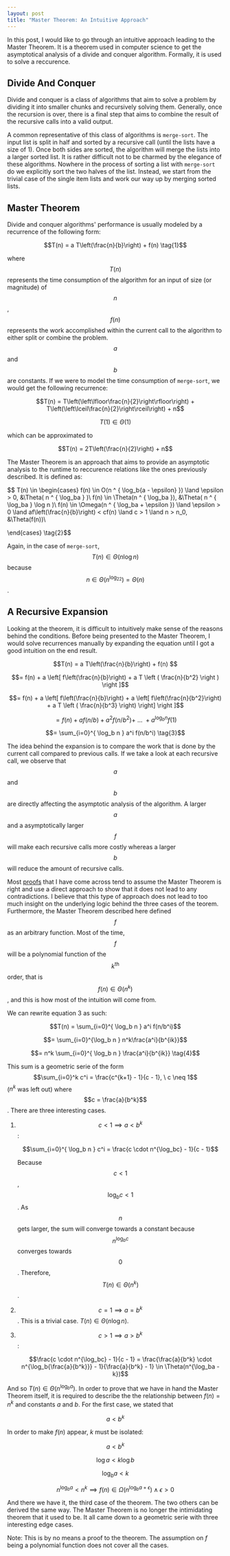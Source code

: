 ```yaml
---
layout: post
title: "Master Theorem: An Intuitive Approach"
---
```


In this post, I would like to go through an intuitive approach leading to the Master Theorem. It is a theorem used in computer science to get the asymptotical analysis of a divide and conquer algorithm. Formally, it is used to solve a reccurence.

## Divide And Conquer
Divide and conquer is a class of algorithms that aim to solve a problem by dividing it into smaller chunks and recursively solving them. Generally, once the recursion is over, there is a final step that aims to combine the result of the recursive calls into a valid output.

A common representative of this class of algorithms is `merge-sort`. The input list is split in half and sorted by a recursive call (until the lists have a size of 1). Once both sides are sorted, the algorithm will merge the lists into a larger sorted list. It is rather difficult not to be charmed by the elegance of these algorithms. Nowhere in the process of sorting a list with `merge-sort` do we explicitly sort the two halves of the list. Instead, we start from the trivial case of the single item lists and work our way up by merging sorted lists.

## Master Theorem
Divide and conquer algorithms' performance is usually modeled by a recurrence of the following form:

$$T(n) = a T\left(\frac{n}{b}\right) + f(n) \tag{1}$$

where $$T(n)$$ represents the time consumption of the algorithm for an input of size (or magnitude) of $$n$$, $$f(n)$$ represents the work accomplished within the current call to the algorithm to either split or combine the problem. $$a$$ and $$b$$ are constants. If we were to model the time consumption of `merge-sort`, we would get the following recurrence:

$$T(n) = T\left(\left\lfloor\frac{n}{2}\right\rfloor\right) + T\left(\left\lceil\frac{n}{2}\right\rceil\right) + n$$

$$T(1) \in \Theta(1)$$

which can be approximated to 

$$T(n) = 2T\left(\frac{n}{2}\right) + n$$

The Master Theorem is an approach that aims to provide an asymptotic analysis to the runtime to reccurence relations like the ones previously described. It is defined as:

$$ T(n) \in
\begin{cases}
       f(n) \in O(n ^ { \log_b{a - \epsilon} }) \land \epsilon > 0, &\Theta( n ^ { \log_ba } )\\
       f(n) \in \Theta(n ^ { \log_ba }), &\Theta( n ^ { \log_ba } \log n )\\
       f(n) \in \Omega(n ^ { \log_ba + \epsilon }) \land \epsilon > 0 \land af\left(\frac{n}{b}\right) < cf(n) \land c > 1 \land n > n_0, &\Theta(f(n))\\

\end{cases} \tag{2}$$

Again, in the case of `merge-sort`, $$T(n) \in \Theta(n \log n)$$ because $$n \in \Theta(n ^ { \log_22 }) = \Theta(n)$$.

## A Recursive Expansion
Looking at the theorem, it is difficult to intuitively make sense of the reasons behind the conditions. Before being presented to the Master Theorem, I would solve recurrences manually by expanding the equation until I got a good intuition on the end result. 

$$T(n) = a T\left(\frac{n}{b}\right) + f(n) $$

$$= f(n) + a \left[ f\left(\frac{n}{b}\right) + a T \left ( \frac{n}{b^2} \right ) \right ]$$

$$= f(n) + a \left[ f\left(\frac{n}{b}\right) + a \left[ f\left(\frac{n}{b^2}\right) + a T \left ( \frac{n}{b^3} \right) \right] \right ]$$

$$= f(n) + af(n/b) + a^2f(n/b^2) + \ ... \ + a^{ \log_b n } f(1)$$

$$= \sum_{i=0}^{ \log_b n } a^i f(n/b^i) \tag{3}$$

The idea behind the expansion is to compare the work that is done by the current call compared to previous calls. If we take a look at each recursive call, we observe that $$a$$ and $$b$$ are directly affecting the asymptotic analysis of the algorithm. A larger $$a$$ and a asymptotically larger $$f$$ will make each recursive calls more costly whereas a larger $$b$$ will reduce the amount of recursive calls.

Most [proofs](https://www.cs.cornell.edu/courses/cs3110/2012sp/lectures/lec20-master/mm-proof.pdf) that I have come across tend to assume the Master Theorem is right and use a direct approach to show that it does not lead to any contradictions. I believe that this type of approach does not lead to too much insight on the underlying logic behind the three cases of the teorem. Furthermore, the Master Theorem described here defined $$f$$ as an arbitrary function. Most of the time, $$f$$ will be a polynomial function of the $$k^{\text{th}}$$ order, that is $$f(n) \in \Theta(n^k)$$, and this is how most of the intuition will come from.

We can rewrite equation 3 as such:

$$T(n) = \sum_{i=0}^{ \log_b n } a^i f(n/b^i)$$

$$= \sum_{i=0}^{\log_b n } n^k\frac{a^i}{b^{ik}}$$

$$= n^k \sum_{i=0}^{ \log_b n } \frac{a^i}{b^{ik}} \tag{4}$$

This sum is a geometric serie of the form $$\sum_{i=0}^k c^i = \frac{c^{k+1} - 1}{c - 1}, \ c \neq 1$$ ($n^k$ was left out) where $$c = \frac{a}{b^k}$$. There are three interesting cases.
1. $$c < 1 \implies a < b^k$$ :

    $$\sum_{i=0}^{ \log_b n } c^i = \frac{c \cdot n^{\log_bc} - 1}{c - 1}$$

    Because $$c < 1$$, $$\log_bc < 1$$. As $$n$$ gets larger, the sum will converge towards a constant because $$n^{\log_bc}$$ converges towards $$0$$. Therefore, $$T(n) \in \Theta(n^k)$$.

2. $$c = 1 \implies a = b^k$$. This is a trivial case. $T(n) \in \Theta(n \log n)$.
3. $$c > 1 \implies a > b^k$$ :

    $$\frac{c \cdot n^{\log_bc} - 1}{c - 1} = \frac{\frac{a}{b^k} \cdot n^{\log_b{\frac{a}{b^k}}} - 1}{\frac{a}{b^k} - 1} \in \Theta(n^{\log_ba - k})$$

And so $T(n) \in \Theta(n^{\log_ba})$. In order to prove that we have in hand the Master Theorem itself, it is required to describe the the relationship between $f(n) = n^k$ and constants $a$ and $b$. For the first case, we stated that

$$a < b^k$$

In order to make $f(n)$ appear, $k$ must be isolated:

$$a < b^k$$

$$\log a < k \log b$$

$$ \log_b a < k$$

$$ n^{\log_ba} < n^k \implies f(n) \in \Omega(n ^ { \log_ba + \epsilon }) \land \epsilon > 0$$

And there we have it, the third case of the theorem. The two others can be derived the same way. The Master Theorem is no longer the intimidating theorem that it used to be. It all came down to a geometric serie with three interesting edge cases. 

Note: This is by no means a proof to the theorem. The assumption on $f$ being a polynomial function does not cover all the cases.